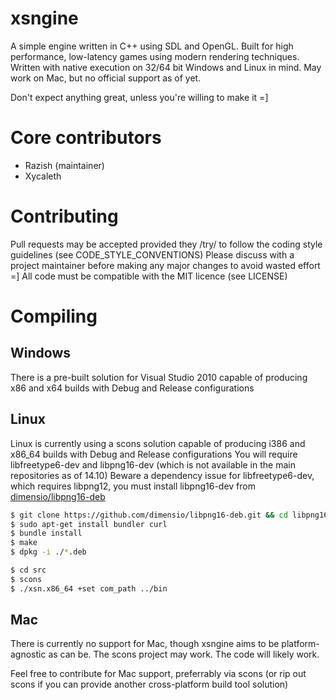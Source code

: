 # xsngine #

A simple engine written in C++ using SDL and OpenGL.
Built for high performance, low-latency games using modern rendering techniques.
Written with native execution on 32/64 bit Windows and Linux in mind. May work on Mac, but no official support as of yet.

Don't expect anything great, unless you're willing to make it =]

# Core contributors #

* Razish (maintainer)
* Xycaleth

# Contributing #

Pull requests may be accepted provided they /try/ to follow the coding style guidelines (see CODE_STYLE_CONVENTIONS)
Please discuss with a project maintainer before making any major changes to avoid wasted effort =]
All code must be compatible with the MIT licence (see LICENSE)

# Compiling #

## Windows ##

There is a pre-built solution for Visual Studio 2010 capable of producing x86 and x64 builds with Debug and Release configurations

## Linux ##

Linux is currently using a scons solution capable of producing i386 and x86_64 builds with Debug and Release configurations
You will require libfreetype6-dev and libpng16-dev (which is not available in the main repositories as of 14.10)
Beware a dependency issue for libfreetype6-dev, which requires libpng12, you must install libpng16-dev from [dimensio/libpng16-deb](https://github.com/dimensio/libpng16-deb)

```bash
$ git clone https://github.com/dimensio/libpng16-deb.git && cd libpng16-deb
$ sudo apt-get install bundler curl
$ bundle install
$ make
$ dpkg -i ./*.deb
```

```bash
$ cd src
$ scons
$ ./xsn.x86_64 +set com_path ../bin
```

## Mac ##

There is currently no support for Mac, though xsngine aims to be platform-agnostic as can be.
The scons project may work. The code will likely work.

Feel free to contribute for Mac support, preferrably via scons (or rip out scons if you can provide another cross-platform build tool solution)
